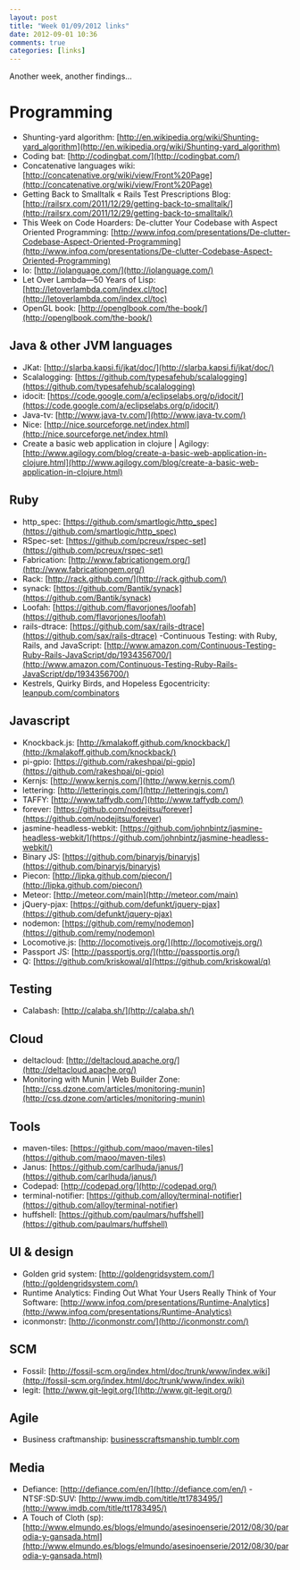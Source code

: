 ```yaml
---
layout: post
title: "Week 01/09/2012 links"
date: 2012-09-01 10:36
comments: true
categories: [links]
---
```


Another week, another findings... 

Programming
===========
 - Shunting-yard algorithm: [http://en.wikipedia.org/wiki/Shunting-yard_algorithm](http://en.wikipedia.org/wiki/Shunting-yard_algorithm)
 - Coding bat: [http://codingbat.com/](http://codingbat.com/)
 - Concatenative languages wiki: [http://concatenative.org/wiki/view/Front%20Page](http://concatenative.org/wiki/view/Front%20Page)
 - Getting Back to Smalltalk « Rails Test Prescriptions Blog: [http://railsrx.com/2011/12/29/getting-back-to-smalltalk/](http://railsrx.com/2011/12/29/getting-back-to-smalltalk/)
 - This Week on Code Hoarders: De-clutter Your Codebase with Aspect Oriented Programming: [http://www.infoq.com/presentations/De-clutter-Codebase-Aspect-Oriented-Programming](http://www.infoq.com/presentations/De-clutter-Codebase-Aspect-Oriented-Programming)
 - Io: [http://iolanguage.com/](http://iolanguage.com/)
 - Let Over Lambda—50 Years of Lisp: [http://letoverlambda.com/index.cl/toc](http://letoverlambda.com/index.cl/toc)
 - OpenGL book: [http://openglbook.com/the-book/](http://openglbook.com/the-book/) 

Java & other JVM languages
--------------------------
 - JKat: [http://slarba.kapsi.fi/jkat/doc/](http://slarba.kapsi.fi/jkat/doc/)
 - Scalalogging: [https://github.com/typesafehub/scalalogging](https://github.com/typesafehub/scalalogging)
 - idocit: [https://code.google.com/a/eclipselabs.org/p/idocit/](https://code.google.com/a/eclipselabs.org/p/idocit/)
 - Java-tv: [http://www.java-tv.com/](http://www.java-tv.com/)
 - Nice: [http://nice.sourceforge.net/index.html](http://nice.sourceforge.net/index.html)
 - Create a basic web application in clojure | Agilogy: [http://www.agilogy.com/blog/create-a-basic-web-application-in-clojure.html](http://www.agilogy.com/blog/create-a-basic-web-application-in-clojure.html)

Ruby
----
 - http_spec: [https://github.com/smartlogic/http_spec](https://github.com/smartlogic/http_spec)
 - RSpec-set: [https://github.com/pcreux/rspec-set](https://github.com/pcreux/rspec-set)
 - Fabrication: [http://www.fabricationgem.org/](http://www.fabricationgem.org/)
 - Rack: [http://rack.github.com/](http://rack.github.com/)
 - synack: [https://github.com/Bantik/synack](https://github.com/Bantik/synack)
 - Loofah: [https://github.com/flavorjones/loofah](https://github.com/flavorjones/loofah)
 - rails-dtrace: [https://github.com/sax/rails-dtrace](https://github.com/sax/rails-dtrace)
 -Continuous Testing: with Ruby, Rails, and JavaScript: [http://www.amazon.com/Continuous-Testing-Ruby-Rails-JavaScript/dp/1934356700/](http://www.amazon.com/Continuous-Testing-Ruby-Rails-JavaScript/dp/1934356700/)
 - Kestrels, Quirky Birds, and Hopeless Egocentricity: [leanpub.com/combinators](leanpub.com/combinators)

Javascript
----------
 - Knockback.js: [http://kmalakoff.github.com/knockback/](http://kmalakoff.github.com/knockback/)
 - pi-gpio: [https://github.com/rakeshpai/pi-gpio](https://github.com/rakeshpai/pi-gpio)
 - Kernjs: [http://www.kernjs.com/](http://www.kernjs.com/)
 - lettering: [http://letteringjs.com/](http://letteringjs.com/)
 - TAFFY: [http://www.taffydb.com/](http://www.taffydb.com/)
 - forever: [https://github.com/nodejitsu/forever](https://github.com/nodejitsu/forever)
 - jasmine-headless-webkit: [https://github.com/johnbintz/jasmine-headless-webkit/](https://github.com/johnbintz/jasmine-headless-webkit/)
 - Binary JS: [https://github.com/binaryjs/binaryjs](https://github.com/binaryjs/binaryjs)
 - Piecon: [http://lipka.github.com/piecon/](http://lipka.github.com/piecon/)
 - Meteor: [http://meteor.com/main](http://meteor.com/main)
 - jQuery-pjax: [https://github.com/defunkt/jquery-pjax](https://github.com/defunkt/jquery-pjax)
 - nodemon: [https://github.com/remy/nodemon](https://github.com/remy/nodemon)
 - Locomotive.js: [http://locomotivejs.org/](http://locomotivejs.org/)
 - Passport JS: [http://passportjs.org/](http://passportjs.org/)
 - Q: [https://github.com/kriskowal/q](https://github.com/kriskowal/q)

Testing
-------
 - Calabash: [http://calaba.sh/](http://calaba.sh/)

Cloud
-----
 - deltacloud: [http://deltacloud.apache.org/](http://deltacloud.apache.org/)
 - Monitoring with Munin | Web Builder Zone: [http://css.dzone.com/articles/monitoring-munin](http://css.dzone.com/articles/monitoring-munin)

Tools
-----
 - maven-tiles: [https://github.com/maoo/maven-tiles](https://github.com/maoo/maven-tiles)
 - Janus: [https://github.com/carlhuda/janus/](https://github.com/carlhuda/janus/)
 - Codepad: [http://codepad.org/](http://codepad.org/)
 - terminal-notifier: [https://github.com/alloy/terminal-notifier](https://github.com/alloy/terminal-notifier)
 - huffshell: [https://github.com/paulmars/huffshell](https://github.com/paulmars/huffshell)

UI & design
-----------
 - Golden grid system: [http://goldengridsystem.com/](http://goldengridsystem.com/)
 - Runtime Analytics: Finding Out What Your Users Really Think of Your Software: [http://www.infoq.com/presentations/Runtime-Analytics](http://www.infoq.com/presentations/Runtime-Analytics)
 - iconmonstr: [http://iconmonstr.com/](http://iconmonstr.com/)

SCM
---
 - Fossil: [http://fossil-scm.org/index.html/doc/trunk/www/index.wiki](http://fossil-scm.org/index.html/doc/trunk/www/index.wiki)
 - legit: [http://www.git-legit.org/](http://www.git-legit.org/)

Agile
-----
 - Business craftmanship: [businesscraftsmanship.tumblr.com](businesscraftsmanship.tumblr.com)

Media
-----
 - Defiance: [http://defiance.com/en/](http://defiance.com/en/)
 -NTSF:SD:SUV: [http://www.imdb.com/title/tt1783495/](http://www.imdb.com/title/tt1783495/)
 - A Touch of Cloth (sp): [http://www.elmundo.es/blogs/elmundo/asesinoenserie/2012/08/30/parodia-y-gansada.html](http://www.elmundo.es/blogs/elmundo/asesinoenserie/2012/08/30/parodia-y-gansada.html)

